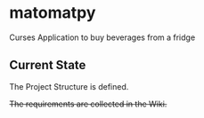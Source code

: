# matomatpy

Curses Application to buy beverages from a fridge

## Current State

The Project Structure is defined.

~~The requirements are collected in the Wiki.~~

